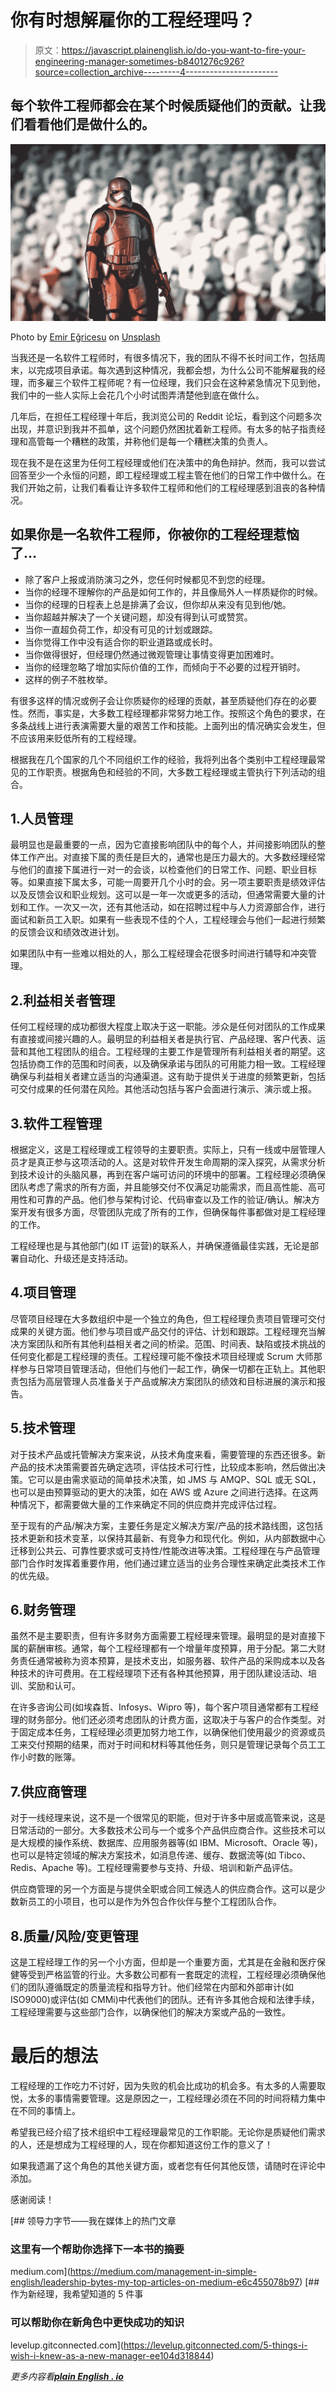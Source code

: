 # 你有时想解雇你的工程经理吗？

> 原文：<https://javascript.plainenglish.io/do-you-want-to-fire-your-engineering-manager-sometimes-b8401276c926?source=collection_archive---------4----------------------->

## 每个软件工程师都会在某个时候质疑他们的贡献。让我们看看他们是做什么的。

![](img/5c341081fa7e66f4adf2371227262c4a.png)

Photo by [Emir Eğricesu](https://unsplash.com/@emiregricesu?utm_source=unsplash&utm_medium=referral&utm_content=creditCopyText) on [Unsplash](https://unsplash.com/?utm_source=unsplash&utm_medium=referral&utm_content=creditCopyText)

当我还是一名软件工程师时，有很多情况下，我的团队不得不长时间工作，包括周末，以完成项目承诺。每次遇到这种情况，我都会想，为什么公司不能解雇我的经理，而多雇三个软件工程师呢？有一位经理，我们只会在这种紧急情况下见到他，我们中的一些人实际上会花几个小时试图弄清楚他到底在做什么。

几年后，在担任工程经理十年后，我浏览公司的 Reddit 论坛，看到这个问题多次出现，并意识到我并不孤单，这个问题仍然困扰着新工程师。有太多的帖子指责经理和高管每一个糟糕的政策，并称他们是每一个糟糕决策的负责人。

现在我不是在这里为任何工程经理或他们在决策中的角色辩护。然而，我可以尝试回答至少一个永恒的问题，即工程经理或工程主管在他们的日常工作中做什么。在我们开始之前，让我们看看让许多软件工程师和他们的工程经理感到沮丧的各种情况。

## 如果你是一名软件工程师，你被你的工程经理惹恼了…

*   除了客户上报或消防演习之外，您任何时候都见不到您的经理。
*   当你的经理不理解你的产品是如何工作的，并且像局外人一样质疑你的时候。
*   当你的经理的日程表上总是排满了会议，但你却从来没有见到他/她。
*   当你超越并解决了一个关键问题，却没有得到认可或赞赏。
*   当你一直超负荷工作，却没有可见的计划或跟踪。
*   当你觉得工作中没有适合你的职业道路或成长时。
*   当你做得很好，但经理仍然通过微观管理让事情变得更加困难时。
*   当你的经理忽略了增加实际价值的工作，而倾向于不必要的过程开销时。
*   这样的例子不胜枚举。

有很多这样的情况或例子会让你质疑你的经理的贡献，甚至质疑他们存在的必要性。然而，事实是，大多数工程经理都非常努力地工作。按照这个角色的要求，在多条战线上进行表演需要大量的艰苦工作和技能。上面列出的情况确实会发生，但不应该用来贬低所有的工程经理。

根据我在几个国家的几个不同组织工作的经验，我将列出各个类别中工程经理最常见的工作职责。根据角色和经验的不同，大多数工程经理或主管执行下列活动的组合。

## 1.人员管理

最明显也是最重要的一点，因为它直接影响团队中的每个人，并间接影响团队的整体工作产出。对直接下属的责任是巨大的，通常也是压力最大的。大多数经理经常与他们的直接下属进行一对一的会谈，以检查他们的日常工作、问题、职业目标等。如果直接下属太多，可能一周要开几个小时的会。另一项主要职责是绩效评估以及反馈会议和职业规划。这可以是一年一次或更多的活动，但通常需要大量的计划和工作。一次又一次，还有其他活动，如在招聘过程中与人力资源部合作，进行面试和新员工入职。如果有一些表现不佳的个人，工程经理会与他们一起进行频繁的反馈会议和绩效改进计划。

如果团队中有一些难以相处的人，那么工程经理会花很多时间进行辅导和冲突管理。

## 2.利益相关者管理

任何工程经理的成功都很大程度上取决于这一职能。涉众是任何对团队的工作成果有直接或间接兴趣的人。最明显的利益相关者是执行官、产品经理、客户代表、运营和其他工程团队的组合。工程经理的主要工作是管理所有利益相关者的期望。这包括协商工作的范围和时间表，以及确保承诺与团队的可用能力相一致。工程经理确保与利益相关者建立适当的沟通渠道。这有助于提供关于进度的频繁更新，包括可交付成果的任何潜在风险。其他活动包括与客户会面进行演示、演示或上报。

## 3.软件工程管理

根据定义，这是工程经理或工程领导的主要职责。实际上，只有一线或中层管理人员才是真正参与这项活动的人。这是对软件开发生命周期的深入探究，从需求分析到技术设计的头脑风暴，再到在客户端可访问的环境中的部署。工程经理必须确保团队考虑了需求的所有方面，并且能够交付不仅满足功能需求，而且高性能、高可用性和可靠的产品。他们参与架构讨论、代码审查以及工作的验证/确认。解决方案开发有很多方面，尽管团队完成了所有的工作，但确保每件事都做对是工程经理的工作。

工程经理也是与其他部门(如 IT 运营)的联系人，并确保遵循最佳实践，无论是部署自动化、升级还是支持活动。

## 4.项目管理

尽管项目经理在大多数组织中是一个独立的角色，但工程经理负责项目管理可交付成果的关键方面。他们参与项目或产品交付的评估、计划和跟踪。工程经理充当解决方案团队和所有其他利益相关者之间的桥梁。范围、时间表、缺陷或技术挑战的任何变化都是工程经理的责任。工程经理可能不像技术项目经理或 Scrum 大师那样参与日常项目管理活动，但他们与他们一起工作，确保一切都在正轨上。其他职责包括为高层管理人员准备关于产品或解决方案团队的绩效和目标进展的演示和报告。

## 5.技术管理

对于技术产品或托管解决方案来说，从技术角度来看，需要管理的东西还很多。新产品的技术决策需要首先确定选项，评估技术可行性，比较成本影响，然后做出决策。它可以是由需求驱动的简单技术决策，如 JMS 与 AMQP、SQL 或无 SQL，也可以是由预算驱动的更大的决策，如在 AWS 或 Azure 之间进行选择。在这两种情况下，都需要做大量的工作来确定不同的供应商并完成评估过程。

至于现有的产品/解决方案，主要任务是定义解决方案/产品的技术路线图，这包括技术更新和技术变革，以保持其最新、有竞争力和现代化。例如，从内部数据中心迁移到公共云、可靠性要求或可支持性/性能改进等决策。工程经理在与产品管理部门合作时发挥着重要作用，他们通过建立适当的业务合理性来确定此类技术工作的优先级。

## 6.财务管理

虽然不是主要职责，但有许多财务方面需要工程经理来管理。最明显的是对直接下属的薪酬审核。通常，每个工程经理都有一个增量年度预算，用于分配。第二大财务责任通常被称为资本预算，是技术支出，如服务器、软件产品的采购成本以及各种技术的许可费用。在工程经理项下还有各种其他预算，用于团队建设活动、培训、奖励和认可。

在许多咨询公司(如埃森哲、Infosys、Wipro 等)，每个客户项目通常都有工程经理的财务部分。他们还必须考虑团队的计费方面，这取决于与客户的合作类型。对于固定成本任务，工程经理必须更加努力地工作，以确保他们使用最少的资源或员工来交付预期的结果，而对于时间和材料等其他任务，则只是管理记录每个员工工作小时数的账簿。

## 7.供应商管理

对于一线经理来说，这不是一个很常见的职能，但对于许多中层或高管来说，这是日常活动的一部分。大多数技术公司与一个或多个产品供应商合作。这些技术可以是大规模的操作系统、数据库、应用服务器等(如 IBM、Microsoft、Oracle 等)，也可以是特定领域的解决方案技术，如消息传递、缓存、数据流等(如 Tibco、Redis、Apache 等)。工程经理需要参与支持、升级、培训和新产品评估。

供应商管理的另一个方面是与提供全职或合同工候选人的供应商合作。这可以是少数新员工的小项目，也可以是作为外包合作伙伴与整个工程团队合作。

## 8.质量/风险/变更管理

这是工程经理工作的另一个小方面，但却是一个重要方面，尤其是在金融和医疗保健等受到严格监管的行业。大多数公司都有一套既定的流程，工程经理必须确保他们的团队遵循既定的质量流程和指导方针。他们经常在内部和外部审计(如 ISO9000)或评估(如 CMMi)中代表他们的团队。还有许多其他合规和法律手续，工程经理需要与这些部门合作，以确保他们的解决方案或产品的一致性。

# 最后的想法

工程经理的工作吃力不讨好，因为失败的机会比成功的机会多。有太多的人需要取悦，太多的事情需要管理。这是原因之一，工程经理必须在不同的时间将精力集中在不同的事情上。

希望我已经介绍了技术组织中工程经理最常见的工作职能。无论你是质疑他们需求的人，还是想成为工程经理的人，现在你都知道这份工作的意义了！

如果我遗漏了这个角色的其他关键方面，或者您有任何其他反馈，请随时在评论中添加。

感谢阅读！

[](https://medium.com/management-in-simple-english/leadership-bytes-my-top-articles-on-medium-e6c455078b97) [## 领导力字节——我在媒体上的热门文章

### 这里有一个帮助你选择下一本书的摘要

medium.com](https://medium.com/management-in-simple-english/leadership-bytes-my-top-articles-on-medium-e6c455078b97) [](https://levelup.gitconnected.com/5-things-i-wish-i-knew-as-a-new-manager-ee104d318844) [## 作为新经理，我希望知道的 5 件事

### 可以帮助你在新角色中更快成功的知识

levelup.gitconnected.com](https://levelup.gitconnected.com/5-things-i-wish-i-knew-as-a-new-manager-ee104d318844) 

*更多内容看*[***plain English . io***](http://plainenglish.io/)
